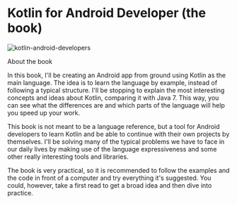 # Kotlin for Android Developer (the book)

![kotlin-android-developers](https://user-images.githubusercontent.com/73651340/160792237-6fab1faa-93d5-4f7c-9b4b-78a256f4c369.png)

About the book

In this book, I'll be creating an Android app from ground using Kotlin as the main language. The idea is to learn the language by example, instead of following a typical structure. I'll be stopping to explain the most interesting concepts and ideas about Kotlin, comparing it with Java 7. This way, you can see what the differences are and which parts of the language will help you speed up your work.

This book is not meant to be a language reference, but a tool for Android developers to learn Kotlin and be able to continue with their own projects by themselves. I'll be solving many of the typical problems we have to face in our daily lives by making use of the language expressiveness and some other really interesting tools and libraries.

The book is very practical, so it is recommended to follow the examples and the code in front of a computer and try everything it's suggested. You could, however, take a first read to get a broad idea and then dive into practice.
